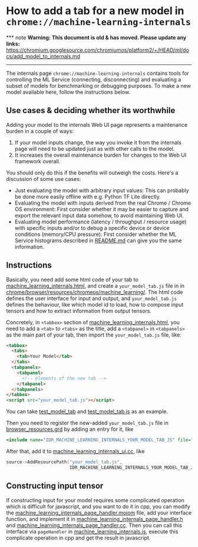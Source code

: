 # How to add a tab for a new model in `chrome://machine-learning-internals`

*** note
**Warning: This document is old & has moved.  Please update any links:**<br>
https://chromium.googlesource.com/chromiumos/platform2/+/HEAD/ml/docs/add_model_to_internals.md
***

The internals page `chrome://machine-learning-internals` contains tools for
controlling the ML Service (connecting, disconnecting) and evaluating a subset
of models for benchmarking or debugging purposes. To make a new model available
here, follow the instructions below.

## Use cases & deciding whether its worthwhile

Adding your model to the internals Web UI page represents a maintenance burden
in a couple of ways:

1. If your model inputs change, the way you invoke it from the internals page
will need to be updated just as with other calls to the model.
2. It increases the overall maintenance burden for changes to the Web UI
framework overall.

You should only do this if the benefits will outweigh the costs. Here's a
discussion of some use cases:

* Just evaluating the model with arbitrary input values: This can probably be
done more easily offline with e.g. Python TF Lite directly.
* Evaluating the model with inputs derived from the real Chrome / Chrome OS
environment: First consider whether it may be easier to capture and export the
relevant input data somehow, to avoid maintaining Web UI.
* Evaluating model performance (latency / throughput / resource usage) with
specific inputs and/or to debug a specific device or device conditions
(memory/CPU pressure): First consider whether the ML Service histograms
described in [README.md] can give you the same information.

## Instructions

Basically, you need add some html code of your tab to
[machine_learning_internals.html],  and create a `your_model_tab.js` file in
in [chrome/browser/resources/chromeos/machine_learning/]. The html code defines
the user interface for input and output, and `your_model_tab.js`
defines the behaviour, like which model id to load, how to compose input tensors
and how to extract information from output tensors.

Concretely, in `<tabbox>` section of [machine_learning_internals.html], you need
to add a `<tab>` to `<tabs>` as the title, add a `<tabpanel>` in
`<tabpanels>` as the main part of your tab, then import the `your_model_tab.js`
file, like:

```html
<tabbox>
  <tabs>
    <tab>Your Model</tab>
  </tabs>
  <tabpanels>
    <tabpanel>
      <!-- elements of the new tab -->
    </tabpanel>
  </tabpanels>
</tabbox>
<script src="your_model_tab.js"></script>
```

You can take [test_model_tab] and [test_model_tab.js] as an example.

Then you need to register the new-added `your_model_tab.js` file in
[browser_resources.grd] by adding an entry for it, like

```xml
<include name="IDR_MACHINE_LEARNING_INTERNALS_YOUR_MODEL_TAB_JS" file="resources\chromeos\machine_learning\your_model_tab.js" type="BINDATA" compress="gzip" />
```

After that, add it to [machine_learning_internals_ui.cc], like

```c++
source->AddResourcePath("your_model_tab.js",
                        IDR_MACHINE_LEARNING_INTERNALS_YOUR_MODEL_TAB_JS);
```

## Constructing input tensor

If constructing input for your model requires some complicated operation which
is difficult for javascript, and you want to do it in cpp, you can modify the
[machine_learning_internals_page_handler.mojom] file, add your interface
function, and implement it in [machine_learning_internals_page_handler.h] and
[machine_learning_internals_page_handler.cc]. Then you can call this interface
via `pageHandler` in [machine_learning_internals.js], execute this complicate
operation in cpp and get the result in javascript.

[README.md]: ../README.md
[machine_learning_internals.html]: https://cs.chromium.org/chromium/src/chrome/browser/resources/chromeos/machine_learning/machine_learning_internals.html
[chrome/browser/resources/chromeos/machine_learning/]: https://cs.chromium.org/chromium/src/chrome/browser/resources/chromeos/machine_learning/
[test_model_tab]: https://cs.chromium.org/chromium/src/chrome/browser/resources/chromeos/machine_learning/machine_learning_internals.html?q=machine_learning_internals&dr=C&l=30
[test_model_tab.js]: https://cs.chromium.org/chromium/src/chrome/browser/resources/chromeos/machine_learning/test_model_tab.js
[machine_learning_internals.html]: https://cs.chromium.org/chromium/src/chrome/browser/resources/chromeos/machine_learning/machine_learning_internals.html
[browser_resources.grd]: https://cs.chromium.org/chromium/src/chrome/browser/browser_resources.grd?l=725
[machine_learning_internals_ui.cc]: https://cs.chromium.org/chromium/src/chrome/browser/ui/webui/chromeos/machine_learning/machine_learning_internals_ui.cc
[machine_learning_internals_page_handler.mojom]: https://cs.chromium.org/chromium/src/chrome/browser/ui/webui/chromeos/machine_learning/machine_learning_internals_page_handler.mojom
[machine_learning_internals_page_handler.h]: https://cs.chromium.org/chromium/src/chrome/browser/ui/webui/chromeos/machine_learning/machine_learning_internals_page_handler.h
[machine_learning_internals_page_handler.cc]: https://cs.chromium.org/chromium/src/chrome/browser/ui/webui/chromeos/machine_learning/machine_learning_internals_page_handler.cc
[machine_learning_internals.js]: https://cs.chromium.org/chromium/src/chrome/browser/resources/chromeos/machine_learning/machine_learning_internals.js
